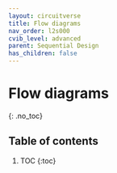 ```yaml
---
layout: circuitverse
title: Flow diagrams
nav_order: l2s000
cvib_level: advanced
parent: Sequential Design
has_children: false
---
```


# Flow diagrams
{: .no_toc}

## Table of contents

1. TOC
{:toc}
